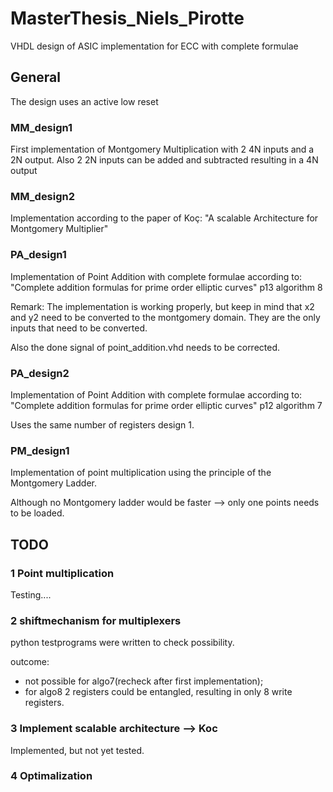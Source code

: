 # MasterThesis_Niels_Pirotte
VHDL design of ASIC implementation for ECC with complete formulae

## General
The design uses an active low reset

### MM_design1
First implementation of Montgomery Multiplication with 2 4N inputs and a 2N output.
Also 2 2N inputs can be added and subtracted resulting in a 4N output

### MM_design2
Implementation according to the paper of Koç: "A scalable Architecture for Montgomery Multiplier"

### PA_design1
Implementation of Point Addition with complete formulae according to: "Complete addition formulas for prime order elliptic curves" p13 algorithm 8

Remark: The implementation is working properly, but keep in mind that x2 and y2 need to be converted to the montgomery domain. They are the only inputs that need to be converted.

Also the done signal of point_addition.vhd needs to be corrected.

### PA_design2
Implementation of Point Addition with complete formulae according to: "Complete addition formulas for prime order elliptic curves" p12 algorithm 7

Uses the same number of registers design 1.

### PM_design1
Implementation of point multiplication using the principle of the Montgomery Ladder.

Although no Montgomery ladder would be faster --> only one points needs to be loaded.

## TODO

### 1 Point multiplication

Testing....

### 2 shiftmechanism for multiplexers
python testprograms were written to check possibility.

outcome: 
  - not possible for algo7(recheck after first implementation);
  - for algo8 2 registers could be entangled, resulting in only 8 write registers.

### 3 Implement scalable architecture --> Koc

Implemented, but not yet tested.

### 4 Optimalization



